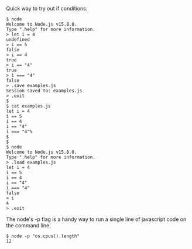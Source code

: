 Quick way to try out if conditions:

```
$ node
Welcome to Node.js v15.8.0.
Type ".help" for more information.
> let i = 4
undefined
> i == 5
false
> i == 4
true
> i == "4"
true
> i === "4"
false
> .save examples.js
Session saved to: examples.js
> .exit
$
$ cat examples.js
let i = 4
i == 5
i == 4
i == "4"
i === "4"%
$
$
$ node
Welcome to Node.js v15.8.0.
Type ".help" for more information.
> .load examples.js
let i = 4
i == 5
i == 4
i == "4"
i === "4"
false
> i
4
> .exit
```


The node's -p flag is a handy way to run a single line of javascript code on the command line:

```
$ node -p "os.cpus().length"
12
```
